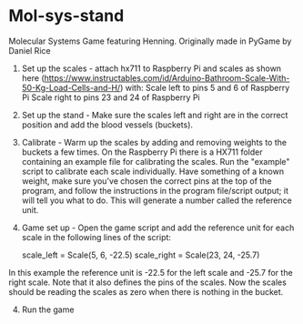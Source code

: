 # Mol-sys-stand
Molecular Systems Game featuring Henning. Originally made in PyGame by Daniel Rice 

1. Set up the scales - attach hx711 to Raspberry Pi and scales as shown here 
(https://www.instructables.com/id/Arduino-Bathroom-Scale-With-50-Kg-Load-Cells-and-H/) with:
    Scale left to pins 5 and 6 of Raspberry Pi
    Scale right to pins 23 and 24 of Raspberry Pi
    
2. Set up the stand - Make sure the scales left and right are in the correct position and add the blood vessels (buckets).  

2. Calibrate - Warm up the scales by adding and removing weights to the buckets a few times. On the Raspberry Pi there is a HX711 folder 
containing an example file for calibrating the scales. Run the "example" script to calibrate each scale individually. Have 
something of a known weight, make sure you've chosen the correct pins at the top of the program, and follow the instructions in the
program file/script output; it will tell you what to do. This will generate a number called the reference unit. 

3. Game set up - Open the game script and add the reference unit for each scale in the following lines of the script: 

      scale_left = Scale(5, 6, -22.5)
      scale_right = Scale(23, 24, -25.7)

In this example the reference unit is -22.5 for the left scale and -25.7 for the right scale. Note that it also defines the pins of 
the scales. Now the scales should be reading the scales as zero when there is nothing in the bucket. 

4. Run the game
    
